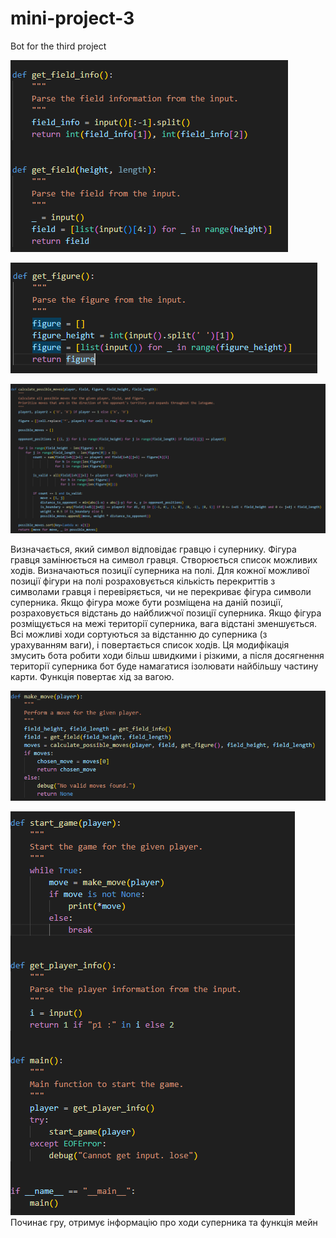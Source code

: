 # mini-project-3
Bot for the third project


![Отримуємо інформацію про мапу](image-1.png)

![Отримуємо інформацію про фігуру, яку бот має розмістити](image-2.png)

![Стратегія](image-3.png)

Визначається, який символ відповідає гравцю і супернику.
Фігура гравця замінюється на символ гравця.
Створюється список можливих ходів.
Визначаються позиції суперника на полі.
Для кожної можливої позиції фігури на полі розраховується кількість перекриттів з символами гравця і перевіряється, чи не перекриває фігура символи суперника.
Якщо фігура може бути розміщена на даній позиції, розраховується відстань до найближчої позиції суперника. Якщо фігура розміщується на межі території суперника, вага відстані зменшується.
Всі можливі ходи сортуються за відстанню до суперника (з урахуванням ваги), і повертається список ходів.
Ця модифікація змусить бота робити ходи більш швидкими і різкими, а після досягнення території суперника бот буде намагатися ізолювати найбільшу частину карти.
Функція повертає хід за вагою.

![Вибирає крок з можливих за допомогою функції calculate_moves](image-4.png)

![Залишок](image-5.png)
Починає гру, отримує інформацію про ходи суперника та функція мейн